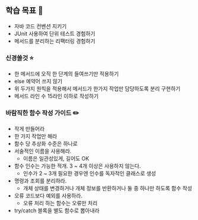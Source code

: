 ## 학습 목표 🎯

- 자바 코드 컨벤션 지키기
- JUnit 사용하여 단위 테스트 경험하기
- 메서드를 분리하는 리팩터링 경험하기

### 신경쓸것 ⭐️

- 한 메서드에 오직 한 단계의 들여쓰기만 적용하기
- else 예약어 쓰지 않기
- 위 두가지 원칙을 적용해서 메서드가 한가지 작업만 담당하도록 분리 구현하기
- 메서드 라인 수 15라인 이하로 작성하기

### 바람직한 함수 작성 가이드 ✏️

- 작게 만들어라
- 한 가지 작업만 해라
- 함수 당 추상화 수준은 하나로
- 서술적인 이름을 사용해라.
    - 이름은 일관성있게, 길어도 OK
- 함수 인수는 가능한 적개. 3 ~ 4개 이상은 사용하지 않는다.
    - 인수가 2 ~ 3개 필요한 경우엔 인수를 독자적인 클래스로 생성
- 명령과 조회를 분리하라.
    - 개체 상태를 변경하거나 개체 정보를 반환하거나 둘 중 하나만 하도록 함수 작성
- 오류 코드보다 예외를 사용하라.
    - 오류 처리 하는 함수는 오류만 처리
- try/catch 블록을 별도 함수로 뽑아내라
